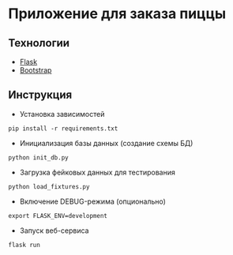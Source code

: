 # Приложение для заказа пиццы

## Технологии

* [Flask](http://flask.pocoo.org/)
* [Bootstrap](https://getbootstrap.com)

## Инструкция

* Установка зависимостей
```
pip install -r requirements.txt
```

* Инициализация базы данных (создание схемы БД)
```
python init_db.py
```

* Загрузка фейковых данных для тестирования
```
python load_fixtures.py
```

* Включение DEBUG-режима (опционально)
```
export FLASK_ENV=development
```

* Запуск веб-сервиса
```
flask run
```
